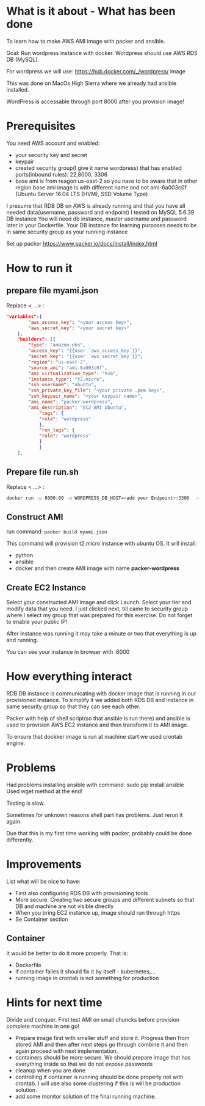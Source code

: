 # What is it about - What has been done

To learn how to make AWS AMI image with packer and ansible.

Goal: 
Run wordpress instance with docker. Wordpress should use AWS RDS DB (MySQL).

For wordpress we will use: https://hub.docker.com/_/wordpress/ image

This was done on MacOs High Sierra where we already had ansible installed. 

WordPress is accessable through port 8000 after you provision image!

# Prerequisites

You need AWS account and enabled:
- your security key and secret
- keypair
- created security group(I give it name wordpress) that has enabled ports(inbound rules): 22,8000, 3306
- base ami is from reagon us-east-2 so you nave to be aware that in other region base ami image is with different name and not ami-6a003c0f (Ubuntu Server 16.04 LTS (HVM), SSD Volume Type)

I presume that RDB DB on AWS is already running and that you have all needed data(username, password and endpoint)
I tested on MySQL 5.6.39 DB instance
You will need db instance, master username and password later in your Dockerfile.
Your DB instance for learning purposes needs to be in same security group as your running instance

Set up packer https://www.packer.io/docs/install/index.html


# How to run it

## prepare file myami.json

Replace < ...> :
```json
"variables":{
        "aws_access_key": "<your access key>",
        "aws_secret_key": "<your secret kez>"
    },
    "builders": [{
        "type": "amazon-ebs",
        "access_key": "{{user `aws_access_key`}}",
        "secret_key": "{{user `aws_secret_key`}}",
        "region": "us-east-2",
        "source_ami": "ami-6a003c0f",
        "ami_virtualization_type": "hvm",
        "instance_type": "t2.micro",
        "ssh_username": "ubuntu",
        "ssh_private_key_file": "<your private .pem key>",
        "ssh_keypair_name": "<your keypair name>",
        "ami_name": "packer-wordpress",
        "ami_description": "EC2 AMI Ubuntu", 
            "tags": {
            "role": "wordpress"
            },
            "run_tags": {
            "role": "wordpress"
            }
            }
    ],
```

## Prepare file run.sh

Replace < ...> :

```bash
docker run -p 8000:80 -e WORDPRESS_DB_HOST=<add your Endpoint>:3306  -e WORDPRESS_DB_USER=<your DB username> -e WORDPRESS_DB_PASSWORD=<your DB pass> -d wordpress
```

## Construct AMI
run command: ```packer build myami.json```

This command will provision t2.micro instance with ubuntu OS. It will install:
  - python
  - ansible
  - docker
and then create AMI image with name **packer-wordpress**

## Create EC2 Instance
Select your constructed AMI image and click Launch. Select your tier and modify data that you need. I just clicked next, till came to security group where I select my group that was prepared for this exercise. Do not forget to enable your public IP!

After instance was running it may take a minute or two that everything is up and running.

You can see your instance in browser with <you public ip>:8000

# How everything interact 

RDB DB instance is communicating with docker image that is running in our provisioned instance.
To simplify it we added both RDS DB and instance in same security group so that they can see each other.

Packer with help of shell script(so that ansible is run there) and ansible is used to provision AWS EC2 instance and then transform it to AMI image.

To ensure that dockker image is run at machine start we used crontab engine.

# Problems

Had problems installing ansible with command: sudo pip install ansible
Used wget method at the end!

Testing is slow. 

Sometimes for unknown reasons shell part has problems. Just rerun it again. 

Due that this is my first time working with packer, probably could be done differently.

# Improvements
List what will be nice to have:

- First also configuring RDS DB with provisioning tools
- More secure. Creating two secure groups and different subnets so that DB and machine are not visible directly
- When you bring EC2 instance up, image should run through https
- Se Container section

## Container

It would be better to do it more properly. That is:
  - Dockerfile
  - if container failes it should fix it by itself - kubernetes,...
  - running image in crontab is not something for production 


# Hints for next time

Divide and conquer. First test AMI on small chuncks before provision complete machine in one go! 
  - Prepare image first with smaller stuff and store it. Progress then from stored AMI and then after next steps go through combine it and then again proceed with next implementation.
  - containers should be more secure. We should prepare image that has everything inside so that we do not expose passwords
  - cleanup when you are done
  - controlling if container is running should be done properly not with crontab. I will use also some clustering if this is will be production solution.
  - add some monitor solution of the final running machine. 
